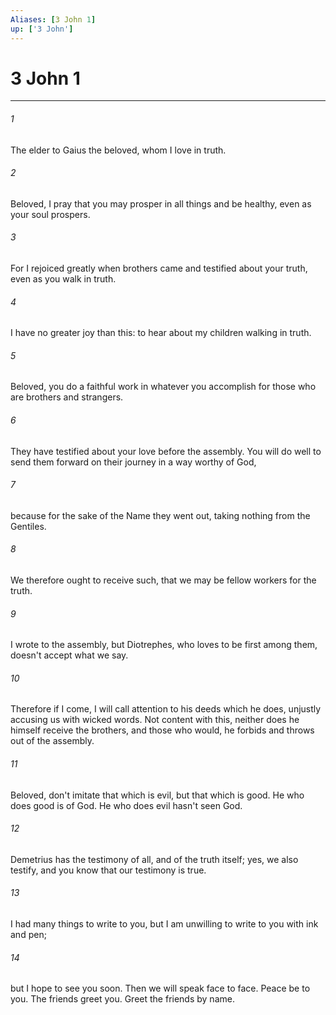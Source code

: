```yaml
---
Aliases: [3 John 1]
up: ['3 John']
---
```

# 3 John 1
***





###### 1 

The elder to Gaius the beloved, whom I love in truth. 



###### 2 

Beloved, I pray that you may prosper in all things and be healthy, even as your soul prospers. 



###### 3 

For I rejoiced greatly when brothers came and testified about your truth, even as you walk in truth. 



###### 4 

I have no greater joy than this: to hear about my children walking in truth. 



###### 5 

Beloved, you do a faithful work in whatever you accomplish for those who are brothers and strangers. 



###### 6 

They have testified about your love before the assembly. You will do well to send them forward on their journey in a way worthy of God, 



###### 7 

because for the sake of the Name they went out, taking nothing from the Gentiles. 



###### 8 

We therefore ought to receive such, that we may be fellow workers for the truth. 



###### 9 

I wrote to the assembly, but Diotrephes, who loves to be first among them, doesn't accept what we say. 



###### 10 

Therefore if I come, I will call attention to his deeds which he does, unjustly accusing us with wicked words. Not content with this, neither does he himself receive the brothers, and those who would, he forbids and throws out of the assembly. 



###### 11 

Beloved, don't imitate that which is evil, but that which is good. He who does good is of God. He who does evil hasn't seen God. 



###### 12 

Demetrius has the testimony of all, and of the truth itself; yes, we also testify, and you know that our testimony is true. 



###### 13 

I had many things to write to you, but I am unwilling to write to you with ink and pen; 



###### 14 

but I hope to see you soon. Then we will speak face to face. Peace be to you. The friends greet you. Greet the friends by name.
